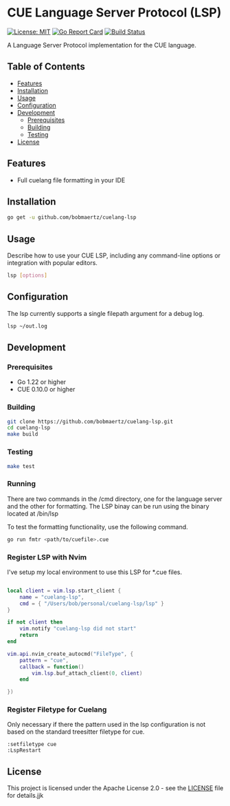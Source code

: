 # CUE Language Server Protocol (LSP)

[![License: MIT](https://img.shields.io/badge/License-MIT-yellow.svg)](https://opensource.org/licenses/MIT)
[![Go Report Card](https://goreportcard.com/badge/github.com/bobmaertz/cuelang-lsp)](https://goreportcard.com/report/github.com/bobmaertz/cuelang-lsp)
[![Build Status](https://github.com/bobmaertz/cuelang-lsp/workflows/go.yml/badge.svg)](https://github.com/bobmaertz/cuelang-lsp/actions)

A Language Server Protocol implementation for the CUE language.

## Table of Contents

- [Features](#features)
- [Installation](#installation)
- [Usage](#usage)
- [Configuration](#configuration)
- [Development](#development)
  - [Prerequisites](#prerequisites)
  - [Building](#building)
  - [Testing](#testing)
- [License](#license)

## Features

- Full cuelang file formatting in your IDE

## Installation

```bash
go get -u github.com/bobmaertz/cuelang-lsp
```

## Usage

Describe how to use your CUE LSP, including any command-line options or integration with popular editors.

```bash
lsp [options]
```

## Configuration

The lsp currently supports a single filepath argument for a debug log. 
```bash 
lsp ~/out.log
```

## Development

### Prerequisites

- Go 1.22 or higher
- CUE 0.10.0 or higher

### Building

```bash
git clone https://github.com/bobmaertz/cuelang-lsp.git
cd cuelang-lsp
make build
```

### Testing

```bash
make test
```

### Running 

There are two commands in the /cmd directory, one for the language server and the other for formatting. The LSP binay can be run using the binary located at /bin/lsp 

To test the formatting functionality, use the following command. 
```bash 
go run fmtr <path/to/cuefile>.cue 
```

### Register LSP with Nvim 
I've setup my local environment to use this LSP for *.cue files. 

```lua

local client = vim.lsp.start_client {
    name = "cuelang-lsp",
    cmd = { "/Users/bob/personal/cuelang-lsp/lsp" }
}

if not client then
    vim.notify "cuelang-lsp did not start"
    return
end

vim.api.nvim_create_autocmd("FileType", {
    pattern = "cue",
    callback = function()
        vim.lsp.buf_attach_client(0, client)
    end

})

```


### Register Filetype for Cuelang 
Only necessary if there the pattern used in the lsp configuration is not based on the standard treesitter filetype for cue.  

```
:setfiletype cue 
:LspRestart
```
## License

This project is licensed under the Apache License 2.0 - see the [LICENSE](LICENSE) file for details.jjk
